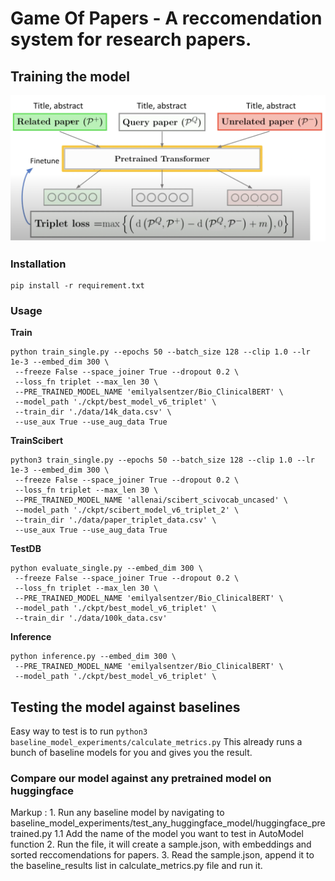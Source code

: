 # Game Of Papers - A reccomendation system for research papers.

## Training the model

![Overview](./bert-based-triplet/asset/finetune.png)

### Installation
    pip install -r requirement.txt

### Usage

**Train**
```
python train_single.py --epochs 50 --batch_size 128 --clip 1.0 --lr 1e-3 --embed_dim 300 \
 --freeze False --space_joiner True --dropout 0.2 \
 --loss_fn triplet --max_len 30 \
 --PRE_TRAINED_MODEL_NAME 'emilyalsentzer/Bio_ClinicalBERT' \
 --model_path './ckpt/best_model_v6_triplet' \
 --train_dir './data/14k_data.csv' \
 --use_aux True --use_aug_data True
```

**TrainScibert**
```
python3 train_single.py --epochs 50 --batch_size 128 --clip 1.0 --lr 1e-3 --embed_dim 300 \
 --freeze False --space_joiner True --dropout 0.2 \
 --loss_fn triplet --max_len 30 \
 --PRE_TRAINED_MODEL_NAME 'allenai/scibert_scivocab_uncased' \
 --model_path './ckpt/scibert_model_v6_triplet_2' \
 --train_dir './data/paper_triplet_data.csv' \
 --use_aux True --use_aug_data True
```

**TestDB**
```
python evaluate_single.py --embed_dim 300 \
 --freeze False --space_joiner True --dropout 0.2 \
 --loss_fn triplet --max_len 30 \
 --PRE_TRAINED_MODEL_NAME 'emilyalsentzer/Bio_ClinicalBERT' \
 --model_path './ckpt/best_model_v6_triplet' \
 --train_dir './data/100k_data.csv'
```



**Inference**
```
python inference.py --embed_dim 300 \
 --PRE_TRAINED_MODEL_NAME 'emilyalsentzer/Bio_ClinicalBERT' \
 --model_path './ckpt/best_model_v6_triplet' \
```


## Testing the model against baselines
Easy way to test is to run ```python3 baseline_model_experiments/calculate_metrics.py```
This already runs a bunch of baseline models for you and gives you the result.

### Compare our model against any pretrained model on huggingface
Markup : 1. Run any baseline model by navigating to baseline_model_experiments/test_any_huggingface_model/huggingface_pretrained.py
            1.1 Add the name of the model you want to test in AutoModel function
        2. Run the file, it will create a sample.json, with embeddings and sorted reccomendations for papers.
        3. Read the sample.json, append it to the baseline_results list in calculate_metrics.py file and run it.


